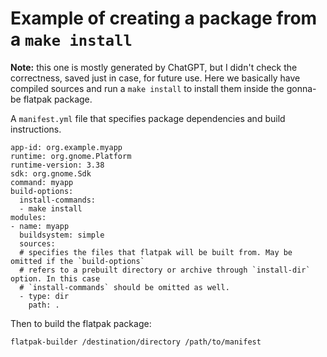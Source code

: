 # Example of creating a package from a `make install`

**Note:** this one is mostly generated by ChatGPT, but I didn't check the correctness, saved just in case, for future use. Here we basically have compiled sources and run a `make install` to install them inside the gonna-be flatpak package.

A `manifest.yml` file that specifies package dependencies and build instructions.

```
app-id: org.example.myapp
runtime: org.gnome.Platform
runtime-version: 3.38
sdk: org.gnome.Sdk
command: myapp
build-options:
  install-commands:
  - make install
modules:
- name: myapp
  buildsystem: simple
  sources:
  # specifies the files that flatpak will be built from. May be omitted if the `build-options`
  # refers to a prebuilt directory or archive through `install-dir` option. In this case
  # `install-commands` should be omitted as well.
  - type: dir
    path: .
```

Then to build the flatpak package:

    flatpak-builder /destination/directory /path/to/manifest
